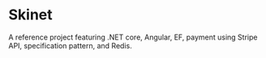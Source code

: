 # Skinet

A reference project featuring .NET core, Angular, EF, payment using Stripe API, specification pattern, and Redis.  
